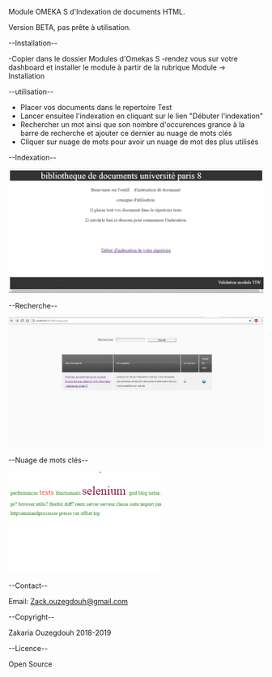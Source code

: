 ﻿Module OMEKA S d'Indexation de documents HTML.

Version BETA, pas prête à utilisation.



--Installation--

-Copier dans le dossier Modules d'Omekas S
-rendez vous sur votre dashboard et installer le module à partir de la rubrique Module -> Installation



--utilisation--

- Placer vos documents dans le repertoire Test
- Lancer ensuitee l'indexation en cliquant sur le lien "Débuter l'indexation" 
- Rechercher un mot ainsi que son nombre d'occurences grance à la barre de recherche  et ajouter ce dernier au nuage de mots clés
- Cliquer sur nuage de mots pour avoir un nuage de mot des plus utilisés 





--Indexation--

![Alt text](https://github.com/R0kket/Module_Indexation/blob/master/Module_Indexation/capture/index.jpg)


--Recherche--

![Alt text](https://github.com/R0kket/Module_Indexation/blob/master/Module_Indexation/capture/recherche.PNG)

--Nuage de mots clés--


![alt text](https://github.com/R0kket/Module_Indexation/blob/master/Module_Indexation/capture/nuage%20de%20mots.PNG)



--Contact--

Email: Zack.ouzegdouh@gmail.com


--Copyright--

Zakaria Ouzegdouh 2018-2019

--Licence--

Open Source
